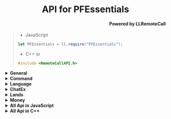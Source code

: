 ﻿<div align="center">
<h1>API for PFEssentials</h1>
<div align="right"><h4>Powered by LLRemoteCall</h1></div>
</div>

> - JavaScript
>```js
>let PFEssentials = ll.require("PFEssentials");
>```
> - C++
> or
>```C++
>#include <RemoteCallAPI.h>
>```
<details>
<summary><b>General<b></summary>

>## General::SetConfig
>### 设置全局配置文件（要求JSON字符串）
>|  形参   | 类型  |
>|  ----  | ----  |
>| jsonStr | String |
>返回值类型：Boolean;
> - JavaScript
>```js
>// 设置全局配置文件（要求JSON字符串） 返回值类型：Boolean
>const General_SetConfig = ll.import("PFAPI", "General_SetConfig");
>let result = General_SetConfig(jsonStr);
>```
> - C++
>```C++
>// 设置全局配置文件（要求JSON字符串） 返回值类型：Boolean
>auto General_SetConfig = RemoteCall::importAs<bool(std::string const& jsonStr)>("PFAPI", "General_SetConfig");
>let result = General_SetConfig(jsonStr);
>```
>---
>## General::GetConfig
>### 获取全局配置文件（JSON字符串）
>无参数;
>返回值类型：String;
> - JavaScript
>```js
>// 获取全局配置文件（JSON字符串） 返回值类型：String
>const General_GetConfig = ll.import("PFAPI", "General_GetConfig");
>let result = General_GetConfig();
>```
> - C++
>```C++
>// 获取全局配置文件（JSON字符串） 返回值类型：String
>auto General_GetConfig = RemoteCall::importAs<std::string()>("PFAPI", "General_GetConfig");
>let result = General_GetConfig();
>```
>---
>## General::Reload
>### 重新加载所有功能的配置文件
>无参数;
>无返回值;
> - JavaScript
>```js
>// 重新加载所有功能的配置文件
>const General_Reload = ll.import("PFAPI", "General_Reload");
>General_Reload();
>```
> - C++
>```C++
>// 重新加载所有功能的配置文件
>auto General_Reload = RemoteCall::importAs<void()>("PFAPI", "General_Reload");
>General_Reload();
>```
</details>
<details>
<summary><b>Command<b></summary>

>## Command::SetCommandDisabled
>### 设置命令禁用(可设置提示)
>|  形参   | 类型  |
>|  ----  | ----  |
>| playerName | String |
>| cmd | String |
>| feedback | String |
>无返回值;
> - JavaScript
>```js
>// 设置命令禁用(可设置提示)
>const Command_SetCommandDisabled = ll.import("PFAPI", "Command_SetCommandDisabled");
>Command_SetCommandDisabled(playerName,cmd,feedback);
>```
> - C++
>```C++
>// 设置命令禁用(可设置提示)
>auto Command_SetCommandDisabled = RemoteCall::importAs<void(std::string const& playerName,std::string const& cmd,std::string const& feedback)>("PFAPI", "Command_SetCommandDisabled");
>Command_SetCommandDisabled(playerName,cmd,feedback);
>```
>---
>## Command::SetCommandEnabled
>### 设置命令启用
>|  形参   | 类型  |
>|  ----  | ----  |
>| playerName | String |
>| cmd | String |
>无返回值;
> - JavaScript
>```js
>// 设置命令启用
>const Command_SetCommandEnabled = ll.import("PFAPI", "Command_SetCommandEnabled");
>Command_SetCommandEnabled(playerName,cmd);
>```
> - C++
>```C++
>// 设置命令启用
>auto Command_SetCommandEnabled = RemoteCall::importAs<void(std::string const& playerName,std::string const& cmd)>("PFAPI", "Command_SetCommandEnabled");
>Command_SetCommandEnabled(playerName,cmd);
>```
</details>
<details>
<summary><b>Language<b></summary>

>## Language::Translate
>### 翻译
>|  形参   | 类型  |
>|  ----  | ----  |
>| fromLanguage | String |
>| toLanguage | String |
>| text | String |
>返回值类型：String;
> - JavaScript
>```js
>// 翻译 返回值类型：String
>const Language_Translate = ll.import("PFAPI", "Language_Translate");
>let result = Language_Translate(fromLanguage,toLanguage,text);
>```
> - C++
>```C++
>// 翻译 返回值类型：String
>auto Language_Translate = RemoteCall::importAs<std::string(std::string const& fromLanguage,std::string const& toLanguage,std::string const& text)>("PFAPI", "Language_Translate");
>let result = Language_Translate(fromLanguage,toLanguage,text);
>```
</details>
<details>
<summary><b>ChatEx<b></summary>

>## ChatEx::SetNickName
>### 设置玩家昵称
>|  形参   | 类型  |
>|  ----  | ----  |
>| name | String |
>| nickName | String |
>无返回值;
> - JavaScript
>```js
>// 设置玩家昵称
>const ChatEx_SetNickName = ll.import("PFAPI", "ChatEx_SetNickName");
>ChatEx_SetNickName(name,nickName);
>```
> - C++
>```C++
>// 设置玩家昵称
>auto ChatEx_SetNickName = RemoteCall::importAs<void(std::string const& name,std::string const& nickName)>("PFAPI", "ChatEx_SetNickName");
>ChatEx_SetNickName(name,nickName);
>```
>---
>## ChatEx::SetFakeName
>### 设置玩家聊天时的名字
>|  形参   | 类型  |
>|  ----  | ----  |
>| name | String |
>| fakeName | String |
>无返回值;
> - JavaScript
>```js
>// 设置玩家聊天时的名字
>const ChatEx_SetFakeName = ll.import("PFAPI", "ChatEx_SetFakeName");
>ChatEx_SetFakeName(name,fakeName);
>```
> - C++
>```C++
>// 设置玩家聊天时的名字
>auto ChatEx_SetFakeName = RemoteCall::importAs<void(std::string const& name,std::string const& fakeName)>("PFAPI", "ChatEx_SetFakeName");
>ChatEx_SetFakeName(name,fakeName);
>```
>---
>## ChatEx::SetEnd
>### 设置玩家聊天消息后缀
>|  形参   | 类型  |
>|  ----  | ----  |
>| name | String |
>| endStr | String |
>无返回值;
> - JavaScript
>```js
>// 设置玩家聊天消息后缀
>const ChatEx_SetEnd = ll.import("PFAPI", "ChatEx_SetEnd");
>ChatEx_SetEnd(name,endStr);
>```
> - C++
>```C++
>// 设置玩家聊天消息后缀
>auto ChatEx_SetEnd = RemoteCall::importAs<void(std::string const& name,std::string const& endStr)>("PFAPI", "ChatEx_SetEnd");
>ChatEx_SetEnd(name,endStr);
>```
>---
>## ChatEx::SetStart
>### 设置玩家聊天消息前缀
>|  形参   | 类型  |
>|  ----  | ----  |
>| name | String |
>| startStr | String |
>无返回值;
> - JavaScript
>```js
>// 设置玩家聊天消息前缀
>const ChatEx_SetStart = ll.import("PFAPI", "ChatEx_SetStart");
>ChatEx_SetStart(name,startStr);
>```
> - C++
>```C++
>// 设置玩家聊天消息前缀
>auto ChatEx_SetStart = RemoteCall::importAs<void(std::string const& name,std::string const& startStr)>("PFAPI", "ChatEx_SetStart");
>ChatEx_SetStart(name,startStr);
>```
</details>
<details>
<summary><b>Lands<b></summary>

>## Lands::CheckCubeHasLand
>### 检查指定立方体区域(float)是否有领地
>|  形参   | 类型  |
>|  ----  | ----  |
>| x1 | Single |
>| y1 | Single |
>| z1 | Single |
>| x2 | Single |
>| y2 | Single |
>| z2 | Single |
>| dimensionId | Integer |
>返回值类型：Boolean;
> - JavaScript
>```js
>// 检查指定立方体区域(float)是否有领地 返回值类型：Boolean
>const Lands_CheckCubeHasLand = ll.import("PFAPI", "Lands_CheckCubeHasLand");
>let result = Lands_CheckCubeHasLand(x1,y1,z1,x2,y2,z2,dimensionId);
>```
> - C++
>```C++
>// 检查指定立方体区域(float)是否有领地 返回值类型：Boolean
>auto Lands_CheckCubeHasLand = RemoteCall::importAs<bool(float const& x1,float const& y1,float const& z1,float const& x2,float const& y2,float const& z2,int const& dimensionId)>("PFAPI", "Lands_CheckCubeHasLand");
>let result = Lands_CheckCubeHasLand(x1,y1,z1,x2,y2,z2,dimensionId);
>```
>---
>## Lands::CheckCubeHasLandInt
>### 检查指定立方体区域(int)是否有领地
>|  形参   | 类型  |
>|  ----  | ----  |
>| x1 | Integer |
>| y1 | Integer |
>| z1 | Integer |
>| x2 | Integer |
>| y2 | Integer |
>| z2 | Integer |
>| dimensionId | Integer |
>返回值类型：Boolean;
> - JavaScript
>```js
>// 检查指定立方体区域(int)是否有领地 返回值类型：Boolean
>const Lands_CheckCubeHasLandInt = ll.import("PFAPI", "Lands_CheckCubeHasLandInt");
>let result = Lands_CheckCubeHasLandInt(x1,y1,z1,x2,y2,z2,dimensionId);
>```
> - C++
>```C++
>// 检查指定立方体区域(int)是否有领地 返回值类型：Boolean
>auto Lands_CheckCubeHasLandInt = RemoteCall::importAs<bool(int const& x1,int const& y1,int const& z1,int const& x2,int const& y2,int const& z2,int const& dimensionId)>("PFAPI", "Lands_CheckCubeHasLandInt");
>let result = Lands_CheckCubeHasLandInt(x1,y1,z1,x2,y2,z2,dimensionId);
>```
>---
>## Lands::CheckPosHasLand
>### 检查指定坐标(float)是否有领地
>|  形参   | 类型  |
>|  ----  | ----  |
>| x | Single |
>| y | Single |
>| z | Single |
>| dimensionId | Integer |
>返回值类型：Boolean;
> - JavaScript
>```js
>// 检查指定坐标(float)是否有领地 返回值类型：Boolean
>const Lands_CheckPosHasLand = ll.import("PFAPI", "Lands_CheckPosHasLand");
>let result = Lands_CheckPosHasLand(x,y,z,dimensionId);
>```
> - C++
>```C++
>// 检查指定坐标(float)是否有领地 返回值类型：Boolean
>auto Lands_CheckPosHasLand = RemoteCall::importAs<bool(float const& x,float const& y,float const& z,int const& dimensionId)>("PFAPI", "Lands_CheckPosHasLand");
>let result = Lands_CheckPosHasLand(x,y,z,dimensionId);
>```
>---
>## Lands::CheckPosHasLandInt
>### 检查指定坐标(int)是否有领地
>|  形参   | 类型  |
>|  ----  | ----  |
>| x | Integer |
>| y | Integer |
>| z | Integer |
>| dimensionId | Integer |
>返回值类型：Boolean;
> - JavaScript
>```js
>// 检查指定坐标(int)是否有领地 返回值类型：Boolean
>const Lands_CheckPosHasLandInt = ll.import("PFAPI", "Lands_CheckPosHasLandInt");
>let result = Lands_CheckPosHasLandInt(x,y,z,dimensionId);
>```
> - C++
>```C++
>// 检查指定坐标(int)是否有领地 返回值类型：Boolean
>auto Lands_CheckPosHasLandInt = RemoteCall::importAs<bool(int const& x,int const& y,int const& z,int const& dimensionId)>("PFAPI", "Lands_CheckPosHasLandInt");
>let result = Lands_CheckPosHasLandInt(x,y,z,dimensionId);
>```
>---
>## Lands::GetLandByCube
>### 获取立方体区域(float)领地信息（返回JSON字符串）
>|  形参   | 类型  |
>|  ----  | ----  |
>| x1 | Single |
>| y1 | Single |
>| z1 | Single |
>| x2 | Single |
>| y2 | Single |
>| z2 | Single |
>| dimensionId | Integer |
>返回值类型：String;
> - JavaScript
>```js
>// 获取立方体区域(float)领地信息（返回JSON字符串） 返回值类型：String
>const Lands_GetLandByCube = ll.import("PFAPI", "Lands_GetLandByCube");
>let result = Lands_GetLandByCube(x1,y1,z1,x2,y2,z2,dimensionId);
>```
> - C++
>```C++
>// 获取立方体区域(float)领地信息（返回JSON字符串） 返回值类型：String
>auto Lands_GetLandByCube = RemoteCall::importAs<std::string(float const& x1,float const& y1,float const& z1,float const& x2,float const& y2,float const& z2,int const& dimensionId)>("PFAPI", "Lands_GetLandByCube");
>let result = Lands_GetLandByCube(x1,y1,z1,x2,y2,z2,dimensionId);
>```
>---
>## Lands::GetLandByCubeInt
>### 获取立方体区域(int)领地信息（返回JSON字符串）
>|  形参   | 类型  |
>|  ----  | ----  |
>| x1 | Integer |
>| y1 | Integer |
>| z1 | Integer |
>| x2 | Integer |
>| y2 | Integer |
>| z2 | Integer |
>| dimensionId | Integer |
>返回值类型：String;
> - JavaScript
>```js
>// 获取立方体区域(int)领地信息（返回JSON字符串） 返回值类型：String
>const Lands_GetLandByCubeInt = ll.import("PFAPI", "Lands_GetLandByCubeInt");
>let result = Lands_GetLandByCubeInt(x1,y1,z1,x2,y2,z2,dimensionId);
>```
> - C++
>```C++
>// 获取立方体区域(int)领地信息（返回JSON字符串） 返回值类型：String
>auto Lands_GetLandByCubeInt = RemoteCall::importAs<std::string(int const& x1,int const& y1,int const& z1,int const& x2,int const& y2,int const& z2,int const& dimensionId)>("PFAPI", "Lands_GetLandByCubeInt");
>let result = Lands_GetLandByCubeInt(x1,y1,z1,x2,y2,z2,dimensionId);
>```
>---
>## Lands::GetLandByPos
>### 获取指定坐标(float)领地信息（返回JSON字符串）
>|  形参   | 类型  |
>|  ----  | ----  |
>| x | Single |
>| y | Single |
>| z | Single |
>| dimensionId | Integer |
>返回值类型：String;
> - JavaScript
>```js
>// 获取指定坐标(float)领地信息（返回JSON字符串） 返回值类型：String
>const Lands_GetLandByPos = ll.import("PFAPI", "Lands_GetLandByPos");
>let result = Lands_GetLandByPos(x,y,z,dimensionId);
>```
> - C++
>```C++
>// 获取指定坐标(float)领地信息（返回JSON字符串） 返回值类型：String
>auto Lands_GetLandByPos = RemoteCall::importAs<std::string(float const& x,float const& y,float const& z,int const& dimensionId)>("PFAPI", "Lands_GetLandByPos");
>let result = Lands_GetLandByPos(x,y,z,dimensionId);
>```
>---
>## Lands::GetLandByPosInt
>### 获取指定坐标(int)领地信息（返回JSON字符串）
>|  形参   | 类型  |
>|  ----  | ----  |
>| x | Integer |
>| y | Integer |
>| z | Integer |
>| dimensionId | Integer |
>返回值类型：String;
> - JavaScript
>```js
>// 获取指定坐标(int)领地信息（返回JSON字符串） 返回值类型：String
>const Lands_GetLandByPosInt = ll.import("PFAPI", "Lands_GetLandByPosInt");
>let result = Lands_GetLandByPosInt(x,y,z,dimensionId);
>```
> - C++
>```C++
>// 获取指定坐标(int)领地信息（返回JSON字符串） 返回值类型：String
>auto Lands_GetLandByPosInt = RemoteCall::importAs<std::string(int const& x,int const& y,int const& z,int const& dimensionId)>("PFAPI", "Lands_GetLandByPosInt");
>let result = Lands_GetLandByPosInt(x,y,z,dimensionId);
>```
>---
>## Lands::GetLandInfoByCube
>### 获取立方体区域(float)领地数据源详细信息（返回JSON字符串）
>|  形参   | 类型  |
>|  ----  | ----  |
>| x1 | Single |
>| y1 | Single |
>| z1 | Single |
>| x2 | Single |
>| y2 | Single |
>| z2 | Single |
>| dimensionId | Integer |
>返回值类型：String;
> - JavaScript
>```js
>// 获取立方体区域(float)领地数据源详细信息（返回JSON字符串） 返回值类型：String
>const Lands_GetLandInfoByCube = ll.import("PFAPI", "Lands_GetLandInfoByCube");
>let result = Lands_GetLandInfoByCube(x1,y1,z1,x2,y2,z2,dimensionId);
>```
> - C++
>```C++
>// 获取立方体区域(float)领地数据源详细信息（返回JSON字符串） 返回值类型：String
>auto Lands_GetLandInfoByCube = RemoteCall::importAs<std::string(float const& x1,float const& y1,float const& z1,float const& x2,float const& y2,float const& z2,int const& dimensionId)>("PFAPI", "Lands_GetLandInfoByCube");
>let result = Lands_GetLandInfoByCube(x1,y1,z1,x2,y2,z2,dimensionId);
>```
>---
>## Lands::GetLandInfoByCubeInt
>### 获取立方体区域(int)领地数据源详细信息（返回JSON字符串）
>|  形参   | 类型  |
>|  ----  | ----  |
>| x1 | Integer |
>| y1 | Integer |
>| z1 | Integer |
>| x2 | Integer |
>| y2 | Integer |
>| z2 | Integer |
>| dimensionId | Integer |
>返回值类型：String;
> - JavaScript
>```js
>// 获取立方体区域(int)领地数据源详细信息（返回JSON字符串） 返回值类型：String
>const Lands_GetLandInfoByCubeInt = ll.import("PFAPI", "Lands_GetLandInfoByCubeInt");
>let result = Lands_GetLandInfoByCubeInt(x1,y1,z1,x2,y2,z2,dimensionId);
>```
> - C++
>```C++
>// 获取立方体区域(int)领地数据源详细信息（返回JSON字符串） 返回值类型：String
>auto Lands_GetLandInfoByCubeInt = RemoteCall::importAs<std::string(int const& x1,int const& y1,int const& z1,int const& x2,int const& y2,int const& z2,int const& dimensionId)>("PFAPI", "Lands_GetLandInfoByCubeInt");
>let result = Lands_GetLandInfoByCubeInt(x1,y1,z1,x2,y2,z2,dimensionId);
>```
>---
>## Lands::GetLandInfoByPos
>### 获取指定坐标(float)领地数据源详细信息（返回JSON字符串）
>|  形参   | 类型  |
>|  ----  | ----  |
>| x | Single |
>| y | Single |
>| z | Single |
>| dimensionId | Integer |
>返回值类型：String;
> - JavaScript
>```js
>// 获取指定坐标(float)领地数据源详细信息（返回JSON字符串） 返回值类型：String
>const Lands_GetLandInfoByPos = ll.import("PFAPI", "Lands_GetLandInfoByPos");
>let result = Lands_GetLandInfoByPos(x,y,z,dimensionId);
>```
> - C++
>```C++
>// 获取指定坐标(float)领地数据源详细信息（返回JSON字符串） 返回值类型：String
>auto Lands_GetLandInfoByPos = RemoteCall::importAs<std::string(float const& x,float const& y,float const& z,int const& dimensionId)>("PFAPI", "Lands_GetLandInfoByPos");
>let result = Lands_GetLandInfoByPos(x,y,z,dimensionId);
>```
>---
>## Lands::GetLandInfoByPosInt
>### 获取指定坐标(int)领地数据源详细信息（返回JSON字符串）
>|  形参   | 类型  |
>|  ----  | ----  |
>| x | Integer |
>| y | Integer |
>| z | Integer |
>| dimensionId | Integer |
>返回值类型：String;
> - JavaScript
>```js
>// 获取指定坐标(int)领地数据源详细信息（返回JSON字符串） 返回值类型：String
>const Lands_GetLandInfoByPosInt = ll.import("PFAPI", "Lands_GetLandInfoByPosInt");
>let result = Lands_GetLandInfoByPosInt(x,y,z,dimensionId);
>```
> - C++
>```C++
>// 获取指定坐标(int)领地数据源详细信息（返回JSON字符串） 返回值类型：String
>auto Lands_GetLandInfoByPosInt = RemoteCall::importAs<std::string(int const& x,int const& y,int const& z,int const& dimensionId)>("PFAPI", "Lands_GetLandInfoByPosInt");
>let result = Lands_GetLandInfoByPosInt(x,y,z,dimensionId);
>```
>---
>## Lands::SetLandInfoByCube
>### 设置指定立方体区域(float)领地数据源详细信息（传入JSON字符串）
>|  形参   | 类型  |
>|  ----  | ----  |
>| x1 | Single |
>| y1 | Single |
>| z1 | Single |
>| x2 | Single |
>| y2 | Single |
>| z2 | Single |
>| dimensionId | Integer |
>| landinfo | String |
>返回值类型：Boolean;
> - JavaScript
>```js
>// 设置指定立方体区域(float)领地数据源详细信息（传入JSON字符串） 返回值类型：Boolean
>const Lands_SetLandInfoByCube = ll.import("PFAPI", "Lands_SetLandInfoByCube");
>let result = Lands_SetLandInfoByCube(x1,y1,z1,x2,y2,z2,dimensionId,landinfo);
>```
> - C++
>```C++
>// 设置指定立方体区域(float)领地数据源详细信息（传入JSON字符串） 返回值类型：Boolean
>auto Lands_SetLandInfoByCube = RemoteCall::importAs<bool(float const& x1,float const& y1,float const& z1,float const& x2,float const& y2,float const& z2,int const& dimensionId,std::string const& landinfo)>("PFAPI", "Lands_SetLandInfoByCube");
>let result = Lands_SetLandInfoByCube(x1,y1,z1,x2,y2,z2,dimensionId,landinfo);
>```
>---
>## Lands::SetLandInfoByCubeInt
>### 设置指定立方体区域(int)领地数据源详细信息（传入JSON字符串）
>|  形参   | 类型  |
>|  ----  | ----  |
>| x1 | Integer |
>| y1 | Integer |
>| z1 | Integer |
>| x2 | Integer |
>| y2 | Integer |
>| z2 | Integer |
>| dimensionId | Integer |
>| landinfo | String |
>返回值类型：Boolean;
> - JavaScript
>```js
>// 设置指定立方体区域(int)领地数据源详细信息（传入JSON字符串） 返回值类型：Boolean
>const Lands_SetLandInfoByCubeInt = ll.import("PFAPI", "Lands_SetLandInfoByCubeInt");
>let result = Lands_SetLandInfoByCubeInt(x1,y1,z1,x2,y2,z2,dimensionId,landinfo);
>```
> - C++
>```C++
>// 设置指定立方体区域(int)领地数据源详细信息（传入JSON字符串） 返回值类型：Boolean
>auto Lands_SetLandInfoByCubeInt = RemoteCall::importAs<bool(int const& x1,int const& y1,int const& z1,int const& x2,int const& y2,int const& z2,int const& dimensionId,std::string const& landinfo)>("PFAPI", "Lands_SetLandInfoByCubeInt");
>let result = Lands_SetLandInfoByCubeInt(x1,y1,z1,x2,y2,z2,dimensionId,landinfo);
>```
>---
>## Lands::SetLandInfoByPos
>### 设置指定坐标(float)领地数据源详细信息（传入JSON字符串）
>|  形参   | 类型  |
>|  ----  | ----  |
>| x | Single |
>| y | Single |
>| z | Single |
>| dimensionId | Integer |
>| landinfo | String |
>返回值类型：Boolean;
> - JavaScript
>```js
>// 设置指定坐标(float)领地数据源详细信息（传入JSON字符串） 返回值类型：Boolean
>const Lands_SetLandInfoByPos = ll.import("PFAPI", "Lands_SetLandInfoByPos");
>let result = Lands_SetLandInfoByPos(x,y,z,dimensionId,landinfo);
>```
> - C++
>```C++
>// 设置指定坐标(float)领地数据源详细信息（传入JSON字符串） 返回值类型：Boolean
>auto Lands_SetLandInfoByPos = RemoteCall::importAs<bool(float const& x,float const& y,float const& z,int const& dimensionId,std::string const& landinfo)>("PFAPI", "Lands_SetLandInfoByPos");
>let result = Lands_SetLandInfoByPos(x,y,z,dimensionId,landinfo);
>```
>---
>## Lands::SetLandInfoByPosInt
>### 设置或修改指定坐标(int)领地数据源详细信息（传入JSON字符串）
>|  形参   | 类型  |
>|  ----  | ----  |
>| x | Integer |
>| y | Integer |
>| z | Integer |
>| dimensionId | Integer |
>| landinfo | String |
>返回值类型：Boolean;
> - JavaScript
>```js
>// 设置或修改指定坐标(int)领地数据源详细信息（传入JSON字符串） 返回值类型：Boolean
>const Lands_SetLandInfoByPosInt = ll.import("PFAPI", "Lands_SetLandInfoByPosInt");
>let result = Lands_SetLandInfoByPosInt(x,y,z,dimensionId,landinfo);
>```
> - C++
>```C++
>// 设置或修改指定坐标(int)领地数据源详细信息（传入JSON字符串） 返回值类型：Boolean
>auto Lands_SetLandInfoByPosInt = RemoteCall::importAs<bool(int const& x,int const& y,int const& z,int const& dimensionId,std::string const& landinfo)>("PFAPI", "Lands_SetLandInfoByPosInt");
>let result = Lands_SetLandInfoByPosInt(x,y,z,dimensionId,landinfo);
>```
</details>
<details>
<summary><b>Money<b></summary>

>## Money::Get
>### 获取玩家(指定玩家名)金钱
>|  形参   | 类型  |
>|  ----  | ----  |
>| name | String |
>返回值类型：Integer;
> - JavaScript
>```js
>// 获取玩家(指定玩家名)金钱 返回值类型：Integer
>const Money_Get = ll.import("PFAPI", "Money_Get");
>let result = Money_Get(name);
>```
> - C++
>```C++
>// 获取玩家(指定玩家名)金钱 返回值类型：Integer
>auto Money_Get = RemoteCall::importAs<int(std::string const& name)>("PFAPI", "Money_Get");
>let result = Money_Get(name);
>```
>---
>## Money::Add
>### 给玩家(指定玩家名)加钱
>|  形参   | 类型  |
>|  ----  | ----  |
>| name | String |
>| val | Integer |
>返回值类型：Boolean;
> - JavaScript
>```js
>// 给玩家(指定玩家名)加钱 返回值类型：Boolean
>const Money_Add = ll.import("PFAPI", "Money_Add");
>let result = Money_Add(name,val);
>```
> - C++
>```C++
>// 给玩家(指定玩家名)加钱 返回值类型：Boolean
>auto Money_Add = RemoteCall::importAs<bool(std::string const& name,int const& val)>("PFAPI", "Money_Add");
>let result = Money_Add(name,val);
>```
>---
>## Money::Remove
>### 给玩家(指定玩家名)减钱
>|  形参   | 类型  |
>|  ----  | ----  |
>| name | String |
>| val | Integer |
>返回值类型：Boolean;
> - JavaScript
>```js
>// 给玩家(指定玩家名)减钱 返回值类型：Boolean
>const Money_Remove = ll.import("PFAPI", "Money_Remove");
>let result = Money_Remove(name,val);
>```
> - C++
>```C++
>// 给玩家(指定玩家名)减钱 返回值类型：Boolean
>auto Money_Remove = RemoteCall::importAs<bool(std::string const& name,int const& val)>("PFAPI", "Money_Remove");
>let result = Money_Remove(name,val);
>```
</details>
<details><summary><b>All Api in JavaScript<b></summary>

``` JavaScript
// 设置全局配置文件（要求JSON字符串） 返回值类型：Boolean
const General_SetConfig = ll.import("PFAPI", "General_SetConfig");
// 获取全局配置文件（JSON字符串） 返回值类型：String
const General_GetConfig = ll.import("PFAPI", "General_GetConfig");
// 重新加载所有功能的配置文件
const General_Reload = ll.import("PFAPI", "General_Reload");
// 设置命令禁用(可设置提示)
const Command_SetCommandDisabled = ll.import("PFAPI", "Command_SetCommandDisabled");
// 设置命令启用
const Command_SetCommandEnabled = ll.import("PFAPI", "Command_SetCommandEnabled");
// 翻译 返回值类型：String
const Language_Translate = ll.import("PFAPI", "Language_Translate");
// 设置玩家昵称
const ChatEx_SetNickName = ll.import("PFAPI", "ChatEx_SetNickName");
// 设置玩家聊天时的名字
const ChatEx_SetFakeName = ll.import("PFAPI", "ChatEx_SetFakeName");
// 设置玩家聊天消息后缀
const ChatEx_SetEnd = ll.import("PFAPI", "ChatEx_SetEnd");
// 设置玩家聊天消息前缀
const ChatEx_SetStart = ll.import("PFAPI", "ChatEx_SetStart");
// 检查指定立方体区域(float)是否有领地 返回值类型：Boolean
const Lands_CheckCubeHasLand = ll.import("PFAPI", "Lands_CheckCubeHasLand");
// 检查指定立方体区域(int)是否有领地 返回值类型：Boolean
const Lands_CheckCubeHasLandInt = ll.import("PFAPI", "Lands_CheckCubeHasLandInt");
// 检查指定坐标(float)是否有领地 返回值类型：Boolean
const Lands_CheckPosHasLand = ll.import("PFAPI", "Lands_CheckPosHasLand");
// 检查指定坐标(int)是否有领地 返回值类型：Boolean
const Lands_CheckPosHasLandInt = ll.import("PFAPI", "Lands_CheckPosHasLandInt");
// 获取立方体区域(float)领地信息（返回JSON字符串） 返回值类型：String
const Lands_GetLandByCube = ll.import("PFAPI", "Lands_GetLandByCube");
// 获取立方体区域(int)领地信息（返回JSON字符串） 返回值类型：String
const Lands_GetLandByCubeInt = ll.import("PFAPI", "Lands_GetLandByCubeInt");
// 获取指定坐标(float)领地信息（返回JSON字符串） 返回值类型：String
const Lands_GetLandByPos = ll.import("PFAPI", "Lands_GetLandByPos");
// 获取指定坐标(int)领地信息（返回JSON字符串） 返回值类型：String
const Lands_GetLandByPosInt = ll.import("PFAPI", "Lands_GetLandByPosInt");
// 获取立方体区域(float)领地数据源详细信息（返回JSON字符串） 返回值类型：String
const Lands_GetLandInfoByCube = ll.import("PFAPI", "Lands_GetLandInfoByCube");
// 获取立方体区域(int)领地数据源详细信息（返回JSON字符串） 返回值类型：String
const Lands_GetLandInfoByCubeInt = ll.import("PFAPI", "Lands_GetLandInfoByCubeInt");
// 获取指定坐标(float)领地数据源详细信息（返回JSON字符串） 返回值类型：String
const Lands_GetLandInfoByPos = ll.import("PFAPI", "Lands_GetLandInfoByPos");
// 获取指定坐标(int)领地数据源详细信息（返回JSON字符串） 返回值类型：String
const Lands_GetLandInfoByPosInt = ll.import("PFAPI", "Lands_GetLandInfoByPosInt");
// 设置指定立方体区域(float)领地数据源详细信息（传入JSON字符串） 返回值类型：Boolean
const Lands_SetLandInfoByCube = ll.import("PFAPI", "Lands_SetLandInfoByCube");
// 设置指定立方体区域(int)领地数据源详细信息（传入JSON字符串） 返回值类型：Boolean
const Lands_SetLandInfoByCubeInt = ll.import("PFAPI", "Lands_SetLandInfoByCubeInt");
// 设置指定坐标(float)领地数据源详细信息（传入JSON字符串） 返回值类型：Boolean
const Lands_SetLandInfoByPos = ll.import("PFAPI", "Lands_SetLandInfoByPos");
// 设置或修改指定坐标(int)领地数据源详细信息（传入JSON字符串） 返回值类型：Boolean
const Lands_SetLandInfoByPosInt = ll.import("PFAPI", "Lands_SetLandInfoByPosInt");
// 获取玩家(指定玩家名)金钱 返回值类型：Integer
const Money_Get = ll.import("PFAPI", "Money_Get");
// 给玩家(指定玩家名)加钱 返回值类型：Boolean
const Money_Add = ll.import("PFAPI", "Money_Add");
// 给玩家(指定玩家名)减钱 返回值类型：Boolean
const Money_Remove = ll.import("PFAPI", "Money_Remove");

```
</details>
<details>
<summary><b>All Api in C++<b></summary>

``` C++
// 设置全局配置文件（要求JSON字符串） 返回值类型：Boolean
auto General_SetConfig = RemoteCall::importAs<bool(std::string const& jsonStr)>("PFAPI", "General_SetConfig");
// 获取全局配置文件（JSON字符串） 返回值类型：String
auto General_GetConfig = RemoteCall::importAs<std::string()>("PFAPI", "General_GetConfig");
// 重新加载所有功能的配置文件
auto General_Reload = RemoteCall::importAs<void()>("PFAPI", "General_Reload");
// 设置命令禁用(可设置提示)
auto Command_SetCommandDisabled = RemoteCall::importAs<void(std::string const& playerName,std::string const& cmd,std::string const& feedback)>("PFAPI", "Command_SetCommandDisabled");
// 设置命令启用
auto Command_SetCommandEnabled = RemoteCall::importAs<void(std::string const& playerName,std::string const& cmd)>("PFAPI", "Command_SetCommandEnabled");
// 翻译 返回值类型：String
auto Language_Translate = RemoteCall::importAs<std::string(std::string const& fromLanguage,std::string const& toLanguage,std::string const& text)>("PFAPI", "Language_Translate");
// 设置玩家昵称
auto ChatEx_SetNickName = RemoteCall::importAs<void(std::string const& name,std::string const& nickName)>("PFAPI", "ChatEx_SetNickName");
// 设置玩家聊天时的名字
auto ChatEx_SetFakeName = RemoteCall::importAs<void(std::string const& name,std::string const& fakeName)>("PFAPI", "ChatEx_SetFakeName");
// 设置玩家聊天消息后缀
auto ChatEx_SetEnd = RemoteCall::importAs<void(std::string const& name,std::string const& endStr)>("PFAPI", "ChatEx_SetEnd");
// 设置玩家聊天消息前缀
auto ChatEx_SetStart = RemoteCall::importAs<void(std::string const& name,std::string const& startStr)>("PFAPI", "ChatEx_SetStart");
// 检查指定立方体区域(float)是否有领地 返回值类型：Boolean
auto Lands_CheckCubeHasLand = RemoteCall::importAs<bool(float const& x1,float const& y1,float const& z1,float const& x2,float const& y2,float const& z2,int const& dimensionId)>("PFAPI", "Lands_CheckCubeHasLand");
// 检查指定立方体区域(int)是否有领地 返回值类型：Boolean
auto Lands_CheckCubeHasLandInt = RemoteCall::importAs<bool(int const& x1,int const& y1,int const& z1,int const& x2,int const& y2,int const& z2,int const& dimensionId)>("PFAPI", "Lands_CheckCubeHasLandInt");
// 检查指定坐标(float)是否有领地 返回值类型：Boolean
auto Lands_CheckPosHasLand = RemoteCall::importAs<bool(float const& x,float const& y,float const& z,int const& dimensionId)>("PFAPI", "Lands_CheckPosHasLand");
// 检查指定坐标(int)是否有领地 返回值类型：Boolean
auto Lands_CheckPosHasLandInt = RemoteCall::importAs<bool(int const& x,int const& y,int const& z,int const& dimensionId)>("PFAPI", "Lands_CheckPosHasLandInt");
// 获取立方体区域(float)领地信息（返回JSON字符串） 返回值类型：String
auto Lands_GetLandByCube = RemoteCall::importAs<std::string(float const& x1,float const& y1,float const& z1,float const& x2,float const& y2,float const& z2,int const& dimensionId)>("PFAPI", "Lands_GetLandByCube");
// 获取立方体区域(int)领地信息（返回JSON字符串） 返回值类型：String
auto Lands_GetLandByCubeInt = RemoteCall::importAs<std::string(int const& x1,int const& y1,int const& z1,int const& x2,int const& y2,int const& z2,int const& dimensionId)>("PFAPI", "Lands_GetLandByCubeInt");
// 获取指定坐标(float)领地信息（返回JSON字符串） 返回值类型：String
auto Lands_GetLandByPos = RemoteCall::importAs<std::string(float const& x,float const& y,float const& z,int const& dimensionId)>("PFAPI", "Lands_GetLandByPos");
// 获取指定坐标(int)领地信息（返回JSON字符串） 返回值类型：String
auto Lands_GetLandByPosInt = RemoteCall::importAs<std::string(int const& x,int const& y,int const& z,int const& dimensionId)>("PFAPI", "Lands_GetLandByPosInt");
// 获取立方体区域(float)领地数据源详细信息（返回JSON字符串） 返回值类型：String
auto Lands_GetLandInfoByCube = RemoteCall::importAs<std::string(float const& x1,float const& y1,float const& z1,float const& x2,float const& y2,float const& z2,int const& dimensionId)>("PFAPI", "Lands_GetLandInfoByCube");
// 获取立方体区域(int)领地数据源详细信息（返回JSON字符串） 返回值类型：String
auto Lands_GetLandInfoByCubeInt = RemoteCall::importAs<std::string(int const& x1,int const& y1,int const& z1,int const& x2,int const& y2,int const& z2,int const& dimensionId)>("PFAPI", "Lands_GetLandInfoByCubeInt");
// 获取指定坐标(float)领地数据源详细信息（返回JSON字符串） 返回值类型：String
auto Lands_GetLandInfoByPos = RemoteCall::importAs<std::string(float const& x,float const& y,float const& z,int const& dimensionId)>("PFAPI", "Lands_GetLandInfoByPos");
// 获取指定坐标(int)领地数据源详细信息（返回JSON字符串） 返回值类型：String
auto Lands_GetLandInfoByPosInt = RemoteCall::importAs<std::string(int const& x,int const& y,int const& z,int const& dimensionId)>("PFAPI", "Lands_GetLandInfoByPosInt");
// 设置指定立方体区域(float)领地数据源详细信息（传入JSON字符串） 返回值类型：Boolean
auto Lands_SetLandInfoByCube = RemoteCall::importAs<bool(float const& x1,float const& y1,float const& z1,float const& x2,float const& y2,float const& z2,int const& dimensionId,std::string const& landinfo)>("PFAPI", "Lands_SetLandInfoByCube");
// 设置指定立方体区域(int)领地数据源详细信息（传入JSON字符串） 返回值类型：Boolean
auto Lands_SetLandInfoByCubeInt = RemoteCall::importAs<bool(int const& x1,int const& y1,int const& z1,int const& x2,int const& y2,int const& z2,int const& dimensionId,std::string const& landinfo)>("PFAPI", "Lands_SetLandInfoByCubeInt");
// 设置指定坐标(float)领地数据源详细信息（传入JSON字符串） 返回值类型：Boolean
auto Lands_SetLandInfoByPos = RemoteCall::importAs<bool(float const& x,float const& y,float const& z,int const& dimensionId,std::string const& landinfo)>("PFAPI", "Lands_SetLandInfoByPos");
// 设置或修改指定坐标(int)领地数据源详细信息（传入JSON字符串） 返回值类型：Boolean
auto Lands_SetLandInfoByPosInt = RemoteCall::importAs<bool(int const& x,int const& y,int const& z,int const& dimensionId,std::string const& landinfo)>("PFAPI", "Lands_SetLandInfoByPosInt");
// 获取玩家(指定玩家名)金钱 返回值类型：Integer
auto Money_Get = RemoteCall::importAs<int(std::string const& name)>("PFAPI", "Money_Get");
// 给玩家(指定玩家名)加钱 返回值类型：Boolean
auto Money_Add = RemoteCall::importAs<bool(std::string const& name,int const& val)>("PFAPI", "Money_Add");
// 给玩家(指定玩家名)减钱 返回值类型：Boolean
auto Money_Remove = RemoteCall::importAs<bool(std::string const& name,int const& val)>("PFAPI", "Money_Remove");

```

